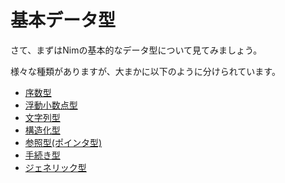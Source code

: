 # 基本データ型

さて、まずはNimの基本的なデータ型について見てみましょう。

様々な種類がありますが、大まかに以下のように分けられています。

* [序数型](/chapter2-1.html)
* [浮動小数点型](/chapter2-2.html)
* [文字列型](/chapter2-3.html)
* [構造化型](/chapter2-4.html)
* [参照型\(ポインタ型\)](/chapter2-5.html)
* [手続き型](/chapter2-6.html)
* [ジェネリック型](/chapter2-7.html)